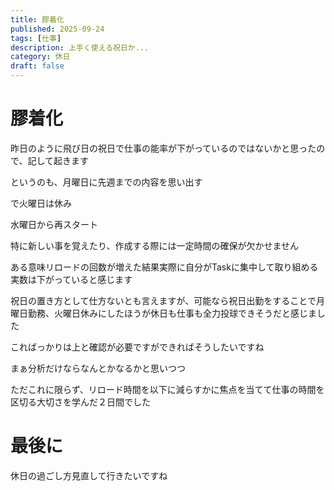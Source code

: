 ```yaml
---
title: 膠着化
published: 2025-09-24
tags: [仕事]
description: 上手く使える祝日か...
category: 休日
draft: false
---
```


# 膠着化

昨日のように飛び日の祝日で仕事の能率が下がっているのではないかと思ったので、記して起きます

というのも、月曜日に先週までの内容を思い出す

で火曜日は休み

水曜日から再スタート

特に新しい事を覚えたり、作成する際には一定時間の確保が欠かせません

ある意味リロードの回数が増えた結果実際に自分がTaskに集中して取り組める実数は下がっていると感じます

祝日の置き方として仕方ないとも言えますが、可能なら祝日出勤をすることで月曜日勤務、火曜日休みにしたほうが休日も仕事も全力投球できそうだと感じました

こればっかりは上と確認が必要ですができればそうしたいですね

まぁ分析だけならなんとかなるかと思いつつ

ただこれに限らず、リロード時間を以下に減らすかに焦点を当てて仕事の時間を区切る大切さを学んだ２日間でした

# 最後に

休日の過ごし方見直して行きたいですね
